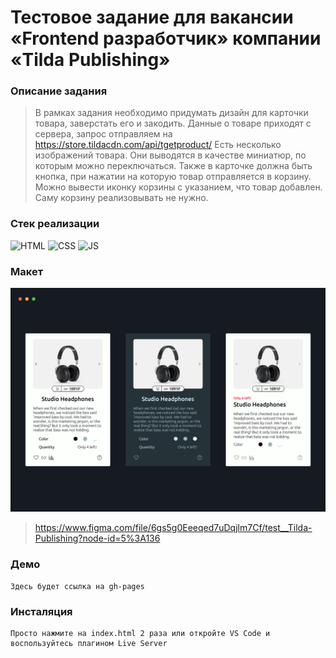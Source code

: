 # Тестовое задание для вакансии «Frontend разработчик» компании «Tilda Publishing»

### Описание задания

> В рамках задания необходимо придумать дизайн для карточки товара, заверстать
> его и закодить. Данные о товаре приходят с сервера, запрос отправляем на
> https://store.tildacdn.com/api/tgetproduct/ Есть несколько изображений товара.
> Они выводятся в качестве миниатюр, по которым можно переключаться. Также в
> карточке должна быть кнопка, при нажатии на которую товар отправляется в
> корзину. Можно вывести иконку корзины с указанием, что товар добавлен. Саму
> корзину реализовывать не нужно.

### Стек реализации

![HTML](https://img.shields.io/badge/clear-HTML-%23d84924)
![CSS](https://img.shields.io/badge/clear-CSS-%231f5ea6)
![JS](https://img.shields.io/badge/native-JS-%23ead41c)

### Макет

![Версии дизайна](https://raw.githubusercontent.com/NikitaKozlov-R/test__tilda/master/design/desktop-default-state.jpg)

> https://www.figma.com/file/6gs5g0Eeeqed7uDqjlm7Cf/test__Tilda-Publishing?node-id=5%3A136

### Демо

```
Здесь будет ссылка на gh-pages
```

### Инсталяция

```
Просто нажмите на index.html 2 раза или откройте VS Code и воспользуйтесь плагином Live Server
```
